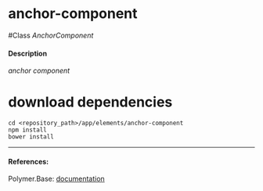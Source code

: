 anchor-component
=========


#Class
*AnchorComponent*

#### Description
*anchor component*

# download dependencies
```
cd <repository_path>/app/elements/anchor-component
npm install
bower install
```

____________
#### References:
Polymer.Base: [documentation](http://polymer.github.io/polymer/)



